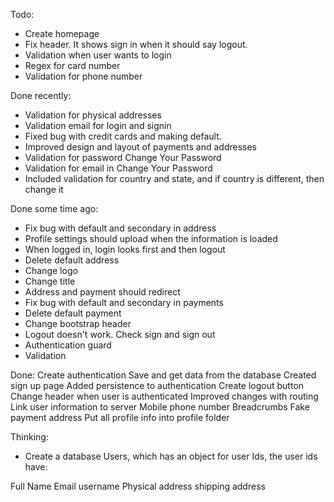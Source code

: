 Todo:
- Create homepage
- Fix header. It shows sign in when it should say logout.
- Validation when user wants to login
- Regex for card number
- Validation for phone number

Done recently:
- Validation for physical addresses
- Validation email for login and signin
- Fixed bug with credit cards and making default.
- Improved design and layout of payments and addresses
- Validation for password Change Your Password
- Validation for email in Change Your Password
- Included validation for country and state, and if country is different, then change it

Done some time ago:
- Fix bug with default and secondary in address
- Profile settings should upload when the information is loaded
- When logged in, login looks first and then logout
- Delete default address
- Change logo
- Change title
- Address and payment should redirect
- Fix bug with default and secondary in payments
- Delete default payment
- Change bootstrap header
- Logout doesn't work. Check sign and sign out
- Authentication guard
- Validation

Done:
Create authentication
Save and get data from the database
Created sign up page
Added persistence to authentication
Create logout button
Change header when user is authenticated
Improved changes with routing
Link user information to server
Mobile phone number
Breadcrumbs
Fake payment address
Put all profile info into profile folder




Thinking:
- Create a database Users, which has an object for user Ids, the user ids have:

Full Name
Email
username
Physical address
shipping address

